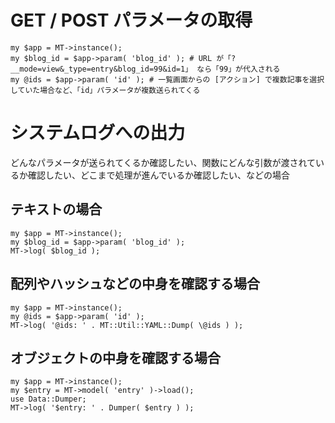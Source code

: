 # GET / POST パラメータの取得

```
my $app = MT->instance();
my $blog_id = $app->param( 'blog_id' ); # URL が「?__mode=view&_type=entry&blog_id=99&id=1」 なら「99」が代入される
my @ids = $app->param( 'id' ); # 一覧画面からの [アクション] で複数記事を選択していた場合など、「id」パラメータが複数送られてくる
```

# システムログへの出力

どんなパラメータが送られてくるか確認したい、関数にどんな引数が渡されているか確認したい、どこまで処理が進んでいるか確認したい、などの場合

## テキストの場合

```
my $app = MT->instance();
my $blog_id = $app->param( 'blog_id' );
MT->log( $blog_id );
```

## 配列やハッシュなどの中身を確認する場合

```
my $app = MT->instance();
my @ids = $app->param( 'id' );
MT->log( '@ids: ' . MT::Util::YAML::Dump( \@ids ) );
```

## オブジェクトの中身を確認する場合

```
my $app = MT->instance();
my $entry = MT->model( 'entry' )->load();
use Data::Dumper;
MT->log( '$entry: ' . Dumper( $entry ) );
```
